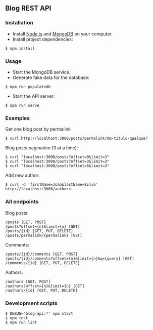## Blog REST API

### Installation
- Install [Node.js](https://nodejs.org/en/) and [MongoDB](https://www.mongodb.com/) on your computer.
- Install project dependencies:
```
$ npm install
```
### Usage
- Start the MongoDB service.
- Generate fake data for the database:
```
$ npm run populatedb
```
- Start the API server:
```
$ npm run serve
```
### Examples
Get one blog post by permalink
```
$ curl http://localhost:3000/posts/permalink/Um-titulo-qualquer
```
Blog posts pagination (3 at a time):
```
$ curl "localhost:3000/posts?offset=0&limit=3" 
$ curl "localhost:3000/posts?offset=3&limit=3" 
$ curl "localhost:3000/posts?offset=6&limit=3" 
```
Add new author:
```
$ curl -d 'firstName=João&lastName=Silva' http://localhost:3000/authors 
```
### All endpoints
Blog posts:
```
/posts [GET, POST]
/posts?offset={n}&limit={n} [GET]
/posts/{id} [GET, PUT, DELETE]
/posts/permalink/{permalink} [GET]
```
Comments:
```
/posts/{id}/comments [GET, POST]
/posts/{id}/comments?offset={n}&limit={n}&q={query} [GET]
/comments/{id} [GET, PUT, DELETE]
```
Authors:
```
/authors [GET, POST]
/authors?offset={n}&limit={n} [GET]
/authors/{id} [GET, PUT, DELETE]
```
### Development scripts
```
$ DEBUG='blog-api:*' npm start
$ npm test
$ npm run lint
```
